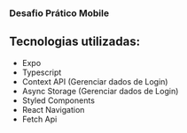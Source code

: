 ### Desafio Prático Mobile 

## Tecnologias utilizadas: 
- Expo
- Typescript
- Context API (Gerenciar dados de Login)
- Async Storage (Gerenciar dados de Login)
- Styled Components
- React Navigation
- Fetch Api
